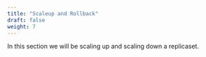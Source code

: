 ```yaml
---
title: "Scaleup and Rollback"
draft: false
weight: 7
---
```


In this section we will be scaling up and scaling down a replicaset. 
